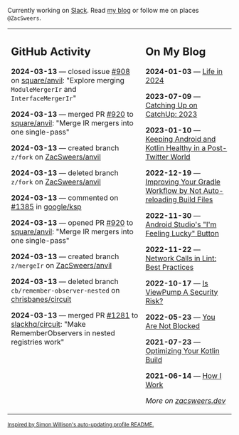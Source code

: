 Currently working on [Slack](https://slack.com/). Read [my blog](https://zacsweers.dev/) or follow me on places `@ZacSweers`.

<table><tr><td valign="top" width="60%">

## GitHub Activity
<!-- githubActivity starts -->
**2024-03-13** — closed issue [#908](https://github.com/square/anvil/issues/908) on [square/anvil](https://github.com/square/anvil): "Explore merging `ModuleMergerIr` and `InterfaceMergerIr`"

**2024-03-13** — merged PR [#920](https://github.com/square/anvil/pull/920) to [square/anvil](https://github.com/square/anvil): "Merge IR mergers into one single-pass"

**2024-03-13** — created branch `z/fork` on [ZacSweers/anvil](https://github.com/ZacSweers/anvil)

**2024-03-13** — deleted branch `z/fork` on [ZacSweers/anvil](https://github.com/ZacSweers/anvil)

**2024-03-13** — commented on [#1385](https://github.com/google/ksp/issues/1385#issuecomment-1995106271) in [google/ksp](https://github.com/google/ksp)

**2024-03-13** — opened PR [#920](https://github.com/square/anvil/pull/920) to [square/anvil](https://github.com/square/anvil): "Merge IR mergers into one single-pass"

**2024-03-13** — created branch `z/mergeIr` on [ZacSweers/anvil](https://github.com/ZacSweers/anvil)

**2024-03-13** — deleted branch `cb/remember-observer-nested` on [chrisbanes/circuit](https://github.com/chrisbanes/circuit)

**2024-03-13** — merged PR [#1281](https://github.com/slackhq/circuit/pull/1281) to [slackhq/circuit](https://github.com/slackhq/circuit): "Make RememberObservers in nested registries work"
<!-- githubActivity ends -->
</td><td valign="top" width="40%">

## On My Blog
<!-- blog starts -->
**2024-01-03** — [Life in 2024](https://www.zacsweers.dev/life-in-2024/)

**2023-07-09** — [Catching Up on CatchUp: 2023](https://www.zacsweers.dev/catching-up-on-catchup-2023/)

**2023-01-10** — [Keeping Android and Kotlin Healthy in a Post-Twitter World](https://www.zacsweers.dev/keeping-android-healthy/)

**2022-12-19** — [Improving Your Gradle Workflow by Not Auto-reloading Build Files](https://www.zacsweers.dev/improving-your-workflow-by-not-auto-reloading-build-files/)

**2022-11-30** — [Android Studio's "I'm Feeling Lucky" Button](https://www.zacsweers.dev/android-studios-im-feeling-lucky-button/)

**2022-11-22** — [Network Calls in Lint: Best Practices](https://www.zacsweers.dev/network-calls-in-lint-best-practices/)

**2022-10-17** — [Is ViewPump A Security Risk?](https://www.zacsweers.dev/is-viewpump-a-security-risk/)

**2022-05-23** — [You Are Not Blocked](https://www.zacsweers.dev/you-are-not-blocked/)

**2021-07-23** — [Optimizing Your Kotlin Build](https://www.zacsweers.dev/optimizing-your-kotlin-build/)

**2021-06-14** — [How I Work](https://www.zacsweers.dev/how-i-work/)
<!-- blog ends -->
_More on [zacsweers.dev](https://zacsweers.dev/)_
</td></tr></table>

<sub><a href="https://simonwillison.net/2020/Jul/10/self-updating-profile-readme/">Inspired by Simon Willison's auto-updating profile README.</a></sub>